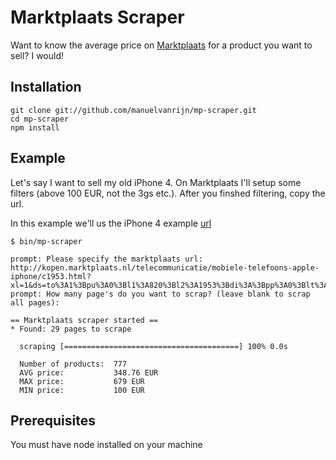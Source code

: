 # Marktplaats Scraper

Want to know the average price on [Marktplaats](www.marktplaats.nl) for a product you want to sell? I would!

## Installation

```
git clone git://github.com/manuelvanrijn/mp-scraper.git
cd mp-scraper
npm install
```

## Example

Let's say I want to sell my old iPhone 4. On Marktplaats I'll setup some filters (above 100 EUR, not the 3gs etc.). After you finshed filtering, copy the url.

In this example we'll us the iPhone 4 example [url](http://kopen.marktplaats.nl/telecommunicatie/mobiele-telefoons-apple-iphone/c1953.html?xl=1&ds=to%3A1%3Bpu%3A0%3Bl1%3A820%3Bl2%3A1953%3Bdi%3A%3Bpp%3A0%3Blt%3Azip%3Bsfds%3A1%3Bpt%3A0%3Bmp%3Anumeric%3Bkw%3Aiphone%25204%2520-4s%3Bosi%3A2&ppu=0&aw%5B288%5D%5B0%5D=1629&aw%5B289%5D%5B0%5D=1631&aw%5B3437%5D%5B0%5D=56694&p=1&pmin=100)

```
$ bin/mp-scraper

prompt: Please specify the marktplaats url:  http://kopen.marktplaats.nl/telecommunicatie/mobiele-telefoons-apple-iphone/c1953.html?xl=1&ds=to%3A1%3Bpu%3A0%3Bl1%3A820%3Bl2%3A1953%3Bdi%3A%3Bpp%3A0%3Blt%3Azip%3Bsfds%3A1%3Bpt%3A0%3Bmp%3Anumeric%3Bkw%3Aiph%5B3437%5D%5B0%5D=56694&p=1&pmin=100%5B288%5D%5B0%5D=1629&aw%5B289%5D%5B0%5D=1631&aw
prompt: How many page's do you want to scrap? (leave blank to scrap all pages):

== Marktplaats scraper started ==
* Found: 29 pages to scrape

  scraping [=======================================] 100% 0.0s

  Number of products:  777
  AVG price:           348.76 EUR
  MAX price:           679 EUR
  MIN price:           100 EUR
```

## Prerequisites

You must have node installed on your machine
